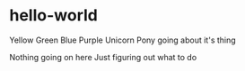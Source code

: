 # hello-world

Yellow
Green
Blue
Purple
Unicorn 
Pony going about it's thing

Nothing going on here
Just figuring out what to do

